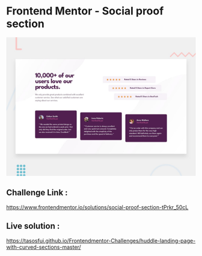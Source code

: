 # Frontend Mentor - Social proof section

![Design preview for the Social proof section coding challenge](./design/desktop-preview.jpg)

## Challenge Link :

https://www.frontendmentor.io/solutions/social-proof-section-tPrkr_50cL

## Live solution :

https://tasosfui.github.io/Frontendmentor-Challenges/huddle-landing-page-with-curved-sections-master/
